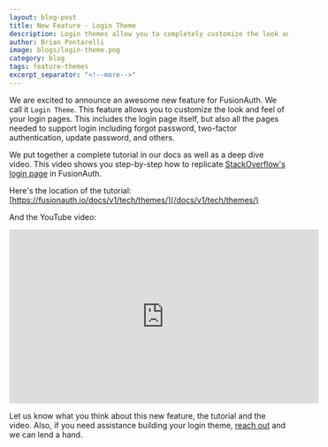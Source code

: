 ```yaml
---
layout: blog-post
title: New Feature - Login Theme
description: Login themes allow you to completely customize the look and feel of your login pages
author: Brian Pontarelli
image: blogs/login-theme.png
category: blog
tags: feature-themes
excerpt_separator: "<!--more-->"
---
```


We are excited to announce an awesome new feature for FusionAuth. We call it `Login Theme`. This feature allows you to customize the look and feel of your login pages. This includes the login page itself, but also all the pages needed to support login including forgot password, two-factor authentication, update password, and others.

<!--more-->

We put together a complete tutorial in our docs as well as a deep dive video. This video shows you step-by-step how to replicate [StackOverflow's login page](https://stackoverflow.com/users/login) in FusionAuth.

Here's the location of the tutorial: [https://fusionauth.io/docs/v1/tech/themes/](/docs/v1/tech/themes/)

And the YouTube video:

<iframe width="560" height="315" src="https://www.youtube.com/embed/_ro3jH5Xkgo" frameborder="0" allow="accelerometer; autoplay; encrypted-media; gyroscope; picture-in-picture" allowfullscreen></iframe>
<br/>

Let us know what you think about this new feature, the tutorial and the video. Also, if you need assistance building your login theme, [reach out](/contact) and we can lend a hand.
